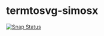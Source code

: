 # termtosvg-simosx

[![Snap Status](https://build.snapcraft.io/badge/simos/termtosvg-simosx.svg)](https://build.snapcraft.io/user/simos/termtosvg-simosx)
